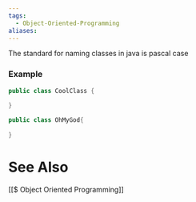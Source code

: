 ```yaml
---
tags:
  - Object-Oriented-Programming
aliases:
---
```

The standard for naming classes in java is pascal case

### Example
```java showlinenumbers
public class CoolClass {
	
}

public class OhMyGod{
	
}
```

# See Also
[[$ Object Oriented Programming]]
